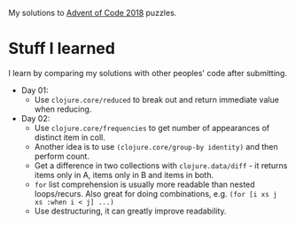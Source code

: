 My solutions to [Advent of Code 2018](https://adventofcode.com) puzzles.

# Stuff I learned

I learn by comparing my solutions with other peoples' code after submitting.
* Day 01:
  * Use `clojure.core/reduced` to break out and return immediate value when
    reducing.
* Day 02:
  * Use `clojure.core/frequencies` to get number of appearances of distinct
    item in coll.
  * Another idea is to use `(clojure.core/group-by identity)` and then perform
    count.
  * Get a difference in two collections with `clojure.data/diff` - it returns
    items only in A, items only in B and items in both.
  * `for` list comprehension is usually more readable than nested loops/recurs.
    Also great for doing combinations, e.g. `(for [i xs j xs :when i < j] ...)`
  * Use destructuring, it can greatly improve readability.
